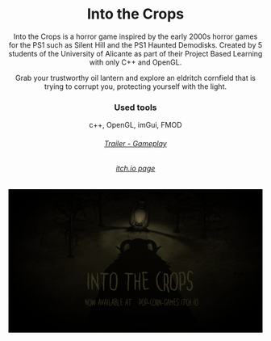<h1 align="center">Into the Crops</h1>

<p align="center">
Into the Crops is a horror game inspired by the early 2000s horror games for the PS1 such as Silent Hill and the PS1 Haunted Demodisks. Created by 5 students of the University of Alicante as part of their Project Based Learning with only C++ and OpenGL. 
</p>
<p align="center">
Grab your trustworthy oil lantern and explore an eldritch cornfield that is trying to corrupt you, protecting yourself with the light.
</p>

<h3 align="center">Used tools</h3>

<p align="center">c++, OpenGL, imGui, FMOD</p>

<h6 align="center"><a href="https://www.youtube.com/watch?v=KhY32brBXKI"> Trailer - Gameplay </a></h6>
<h6 align="center"><a href="https://pop-corn-games.itch.io/into-the-crops"> itch.io page </a></h6>
<p align="center"><img src="./caratula.png" /></p>
